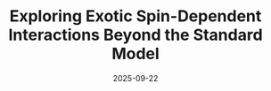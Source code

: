 ---
title: "Exploring Exotic Spin-Dependent Interactions Beyond the Standard Model"
collection: talks
type: "Talk"
permalink: /talks/spin2025
excerpt: |
    New interactions mediated by novel particles propose solutions to several important questions in modern physics.
    Axions serve as examples of such particles; they are lightweight and interact weakly with ordinary matter.
    This category of particles, including those similar to axions—termed Axion-Like Particles (ALPs)—emerges from diverse theoretical frameworks, including the Peccei-Quinn mechanism addressing the strong CP problem, string theory, and spontaneous supersymmetry breaking.
    Given their light mass and weak coupling, ALPs are also possible candidates for cold dark matter.
    Introducing these new interactions mediated by novel particles not only tackles several challenges in modern physics but also raises a crucial question: Are there undiscovered interactions beyond the Standard Model?
    Many of the interactions predicted by these theories are spin-dependent, which is the primary focus of this review.
    In this review, we initially outline the theoretical foundations for investigating exotic spin-dependent interactions, highlighting their importance in various models that go beyond the Standard Model.
    We examine the potential roles of new lightweight particles in mediating these interactions, which may enhance our understanding of dark matter.
    Relevant formulas derived from theoretical models are included to support experimental investigations.
    Following this theoretical framework, we conduct a detailed review of recent experimental efforts aimed at detecting these exotic interactions.
    A systematic review of current constraints on these interactions is provided, alongside an assessment of various detection approaches.
venue: "SPIN2025"
venueurl: "https://indico.ihep.ac.cn/event/22189/registrations/2031/"
date: 2025-09-22
location: "Qingdao, Shandong, China"
paperurl: 'https://myerrs.github.io/files/spin2025ppt.pdf'
---